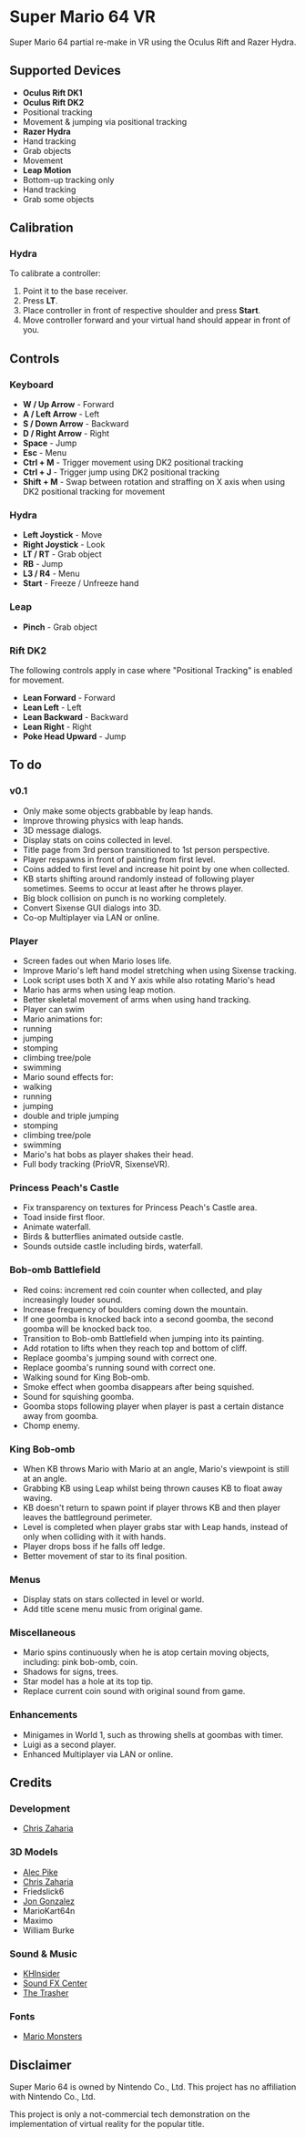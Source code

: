 # Super Mario 64 VR

Super Mario 64 partial re-make in VR using the Oculus Rift and Razer Hydra.

## Supported Devices

* __Oculus Rift DK1__
* __Oculus Rift DK2__
 * Positional tracking
 * Movement & jumping via positional tracking
* __Razer Hydra__
 * Hand tracking
 * Grab objects
 * Movement
* __Leap Motion__
 * Bottom-up tracking only
 * Hand tracking
 * Grab some objects

## Calibration

### Hydra

To calibrate a controller:
1. Point it to the base receiver.
2. Press __LT__.
3. Place controller in front of respective shoulder and press __Start__.
4. Move controller forward and your virtual hand should appear in front of you.

## Controls

### Keyboard

* __W / Up Arrow__ - Forward
* __A / Left Arrow__ - Left
* __S / Down Arrow__ - Backward
* __D / Right Arrow__ - Right
* __Space__ - Jump
* __Esc__ - Menu
* __Ctrl + M__ - Trigger movement using DK2 positional tracking
* __Ctrl + J__ - Trigger jump using DK2 positional tracking
* __Shift + M__ - Swap between rotation and straffing on X axis when using DK2 positional tracking for movement

### Hydra

* __Left Joystick__ - Move
* __Right Joystick__ - Look
* __LT / RT__ - Grab object
* __RB__ - Jump
* __L3 / R4__ - Menu
* __Start__ - Freeze / Unfreeze hand

### Leap

* __Pinch__ - Grab object

### Rift DK2

The following controls apply in case where "Positional Tracking" is enabled for movement.

* __Lean Forward__ - Forward
* __Lean Left__ - Left
* __Lean Backward__ - Backward
* __Lean Right__ - Right
* __Poke Head Upward__ - Jump

## To do

### v0.1

* Only make some objects grabbable by leap hands.
* Improve throwing physics with leap hands.
* 3D message dialogs.
* Display stats on coins collected in level.
* Title page from 3rd person transitioned to 1st person perspective.
* Player respawns in front of painting from first level.
* Coins added to first level and increase hit point by one when collected.
* KB starts shifting around randomly instead of following player sometimes. Seems to occur at least after he throws player.
* Big block collision on punch is no working completely.
* Convert Sixense GUI dialogs into 3D.
* Co-op Multiplayer via LAN or online.


### Player

* Screen fades out when Mario loses life.
* Improve Mario's left hand model stretching when using Sixense tracking.
* Look script uses both X and Y axis while also rotating Mario's head
* Mario has arms when using leap motion.
* Better skeletal movement of arms when using hand tracking.
* Player can swim
* Mario animations for:
 * running
 * jumping
 * stomping
 * climbing tree/pole
 * swimming
* Mario sound effects for:
 * walking
 * running
 * jumping
 * double and triple jumping
 * stomping
 * climbing tree/pole
 * swimming
* Mario's hat bobs as player shakes their head.
* Full body tracking (PrioVR, SixenseVR).

### Princess Peach's Castle

* Fix transparency on textures for Princess Peach's Castle area.
* Toad inside first floor.
* Animate waterfall.
* Birds & butterflies animated outside castle.
* Sounds outside castle including birds, waterfall.

### Bob-omb Battlefield

* Red coins: increment red coin counter when collected, and play increasingly louder sound.
* Increase frequency of boulders coming down the mountain.
* If one goomba is knocked back into a second goomba, the second goomba will be knocked back too.
* Transition to Bob-omb Battlefield when jumping into its painting.
* Add rotation to lifts when they reach top and bottom of cliff.
* Replace goomba's jumping sound with correct one.
* Replace goomba's running sound with correct one.
* Walking sound for King Bob-omb.
* Smoke effect when goomba disappears after being squished.
* Sound for squishing goomba.
* Goomba stops following player when player is past a certain distance away from goomba.
* Chomp enemy.

### King Bob-omb

* When KB throws Mario with Mario at an angle, Mario's viewpoint is still at an angle.
* Grabbing KB using Leap whilst being thrown causes KB to float away waving.
* KB doesn't return to spawn point if player throws KB and then player leaves the battleground perimeter.
* Level is completed when player grabs star with Leap hands, instead of only when colliding with it with hands.
* Player drops boss if he falls off ledge.
* Better movement of star to its final position.

### Menus

* Display stats on stars collected in level or world.
* Add title scene menu music from original game.

### Miscellaneous

* Mario spins continuously when he is atop certain moving objects, including: pink bob-omb, coin.
* Shadows for signs, trees.
* Star model has a hole at its top tip.
* Replace current coin sound with original sound from game.

### Enhancements

* Minigames in World 1, such as throwing shells at goombas with timer.
* Luigi as a second player.
* Enhanced Multiplayer via LAN or online.

## Credits

### Development

* [Chris Zaharia](http://github.com/chrisjz)

### 3D Models

* [Alec Pike](http://www.models-resource.com/submitter/alecpike/)
* [Chris Zaharia](http://github.com/chrisjz)
* Friedslick6
* [Jon Gonzalez](http://xenosmashgames.com/author/gonzosan/)
* MarioKart64n
* Maximo
* William Burke
 
### Sound & Music

* [KHInsider](http://http://www.khinsider.com)
* [Sound FX Center](http://soundfxcenter.com)
* [The Trasher](http://www.mfgg.net/index.php?act=user&param=01&uid=8)

### Fonts

* [Mario Monsters](http://www.fontspace.com/mario-monsters)

## Disclaimer

Super Mario 64 is owned by Nintendo Co., Ltd. This project has no affiliation with Nintendo Co., Ltd.

This project is only a not-commercial tech demonstration on the implementation of virtual reality for the popular title.
